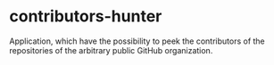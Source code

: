 # contributors-hunter
Application, which have the possibility to peek the contributors of the repositories of the arbitrary public GitHub organization.
